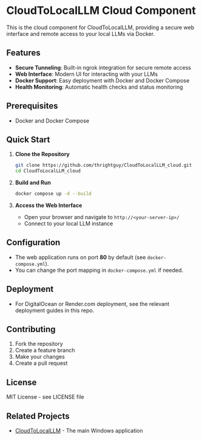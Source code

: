 # CloudToLocalLLM Cloud Component

This is the cloud component for CloudToLocalLLM, providing a secure web interface and remote access to your local LLMs via Docker.

## Features

- **Secure Tunneling**: Built-in ngrok integration for secure remote access
- **Web Interface**: Modern UI for interacting with your LLMs
- **Docker Support**: Easy deployment with Docker and Docker Compose
- **Health Monitoring**: Automatic health checks and status monitoring

## Prerequisites

- Docker and Docker Compose

## Quick Start

1. **Clone the Repository**
   ```bash
   git clone https://github.com/thrightguy/CloudToLocalLLM_cloud.git
   cd CloudToLocalLLM_cloud
   ```

2. **Build and Run**
   ```bash
   docker compose up -d --build
   ```

3. **Access the Web Interface**
   - Open your browser and navigate to `http://<your-server-ip>/`
   - Connect to your local LLM instance

## Configuration

- The web application runs on port **80** by default (see `docker-compose.yml`).
- You can change the port mapping in `docker-compose.yml` if needed.

## Deployment

- For DigitalOcean or Render.com deployment, see the relevant deployment guides in this repo.

## Contributing

1. Fork the repository
2. Create a feature branch
3. Make your changes
4. Create a pull request

## License

MIT License - see LICENSE file

## Related Projects

- [CloudToLocalLLM](https://github.com/thrightguy/CloudToLocalLLM) - The main Windows application
